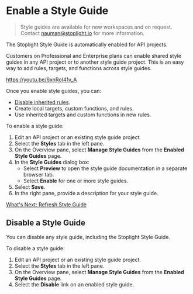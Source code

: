 # Enable a Style Guide

<!-- theme: info -->
<!--Shared style guides are available on the **Professional** and **Enterprise** plans.--> 

> Style guides are available for new workspaces and on request. Contact nauman@stoplight.io for more information.

The Stoplight Style Guide is automatically enabled for API projects.

Customers on Professional and Enterprise plans can enable shared style guides in any API project or to another style guide project. This is an easy way to add rules, targets, and functions across style guides.

https://youtu.be/6xnRoI41v_A

Once you enable style guides, you can:

- [Disable inherited rules](j-disable-rules.md).
- Create local targets, custom functions, and rules.
- Use inherited targets and custom functions in new rules.

To enable a style guide:

1. Edit an API project or an existing style guide project.
2. Select the **Styles** tab in the left pane.
3. On the Overview pane, select **Manage Style Guides** from the **Enabled Style Guides** page.
4. In the **Style Guides** dialog box:
    * Select **Preview** to open the style guide documentation in a separate browser tab.
    * Select **Enable** for one or more style guides.
5. Select **Save**.
6. In the right pane, provide a description for your style guide.

[What's Next: Refresh Style Guide](f.refresh-style-guide.md)

## Disable a Style Guide

You can disable any style guide, including the Stoplight Style Guide.

To disable a style guide:

1. Edit an API project or an existing style guide project.
2. Select the **Styles** tab in the left pane.
3. On the Overview pane, select **Manage Style Guides** from the **Enabled Style Guides** page.
4. Select the **Disable** link on an enabled style guide.